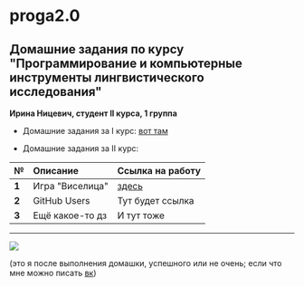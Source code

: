 # proga2.0

Домашние задания по курсу \"Программирование и компьютерные инструменты лингвистического исследования\"
-------
**Ирина Ницевич, студент II курса, 1 группа**

* Домашние задания за I курс: [вот там](https://github.com/NitRina/rina_proga)

* Домашние задания за II курс:

|  №      | Описание    | Ссылка на работу |
| :------------- |:-------------| :-----|
| **1**    | Игра \"Виселица\" | [здесь](https://github.com/NitRina/proga2.0/tree/master/hw/hw1) |
| **2**    | GitHub Users | Тут будет ссылка |
| **3**    | Ещё какое-то дз | И тут тоже |

**********
![](http://06.imgmini.eastday.com/mobile/20171126/d49dfc80fba38945aed3a37aad9535dc.gif)

(это я после выполнения домашки, успешного или не очень; если что мне можно писать [вк](https://vk.com/irina.witch))
